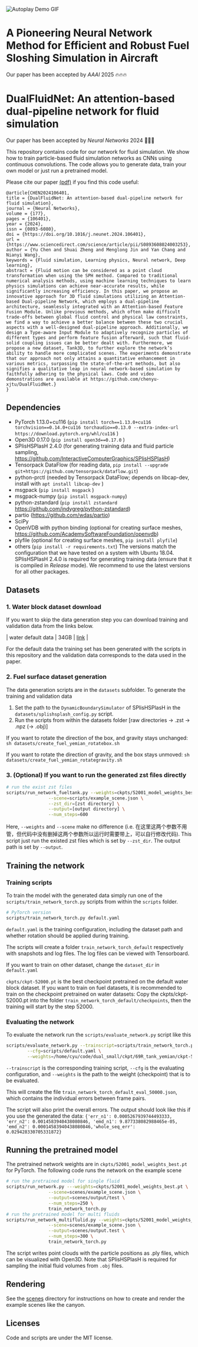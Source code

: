 ![Autoplay Demo GIF](./canyon.gif)
# A Pioneering Neural Network Method for Efficient and Robust Fuel Sloshing Simulation in Aircraft
Our paper has been accepted by *AAAI* 2025 🔥🔥🔥

# DualFluidNet: An attention-based dual-pipeline network for fluid simulation
Our paper has been accepted by *Neural Networks* 2024 🚀🚀🚀

This repository contains code for our network for fluid simulation.
We show how to train particle-based fluid simulation networks as CNNs using 
continuous convolutions. The code allows you to generate data, train your own 
model or just run a pretrained model.

Please cite our paper [(pdf)](https://www.sciencedirect.com/science/article/abs/pii/S0893608024003253) if you find this code useful:
```
@article{CHEN2024106401,
title = {DualFluidNet: An attention-based dual-pipeline network for fluid simulation},
journal = {Neural Networks},
volume = {177},
pages = {106401},
year = {2024},
issn = {0893-6080},
doi = {https://doi.org/10.1016/j.neunet.2024.106401},
url = {https://www.sciencedirect.com/science/article/pii/S0893608024003253},
author = {Yu Chen and Shuai Zheng and Menglong Jin and Yan Chang and Nianyi Wang},
keywords = {Fluid simulation, Learning physics, Neural network, Deep learning},
abstract = {Fluid motion can be considered as a point cloud transformation when using the SPH method. Compared to traditional numerical analysis methods, using machine learning techniques to learn physics simulations can achieve near-accurate results, while significantly increasing efficiency. In this paper, we propose an innovative approach for 3D fluid simulations utilizing an Attention-based Dual-pipeline Network, which employs a dual-pipeline architecture, seamlessly integrated with an Attention-based Feature Fusion Module. Unlike previous methods, which often make difficult trade-offs between global fluid control and physical law constraints, we find a way to achieve a better balance between these two crucial aspects with a well-designed dual-pipeline approach. Additionally, we design a Type-aware Input Module to adaptively recognize particles of different types and perform feature fusion afterward, such that fluid-solid coupling issues can be better dealt with. Furthermore, we propose a new dataset, Tank3D, to further explore the network’s ability to handle more complicated scenes. The experiments demonstrate that our approach not only attains a quantitative enhancement in various metrics, surpassing the state-of-the-art methods, but also signifies a qualitative leap in neural network-based simulation by faithfully adhering to the physical laws. Code and video demonstrations are available at https://github.com/chenyu-xjtu/DualFluidNet.}
}
```

## Dependencies

- PyTorch 1.13.0+cu116 (```pip install torch==1.13.0+cu116 torchvision==0.14.0+cu116 torchaudio==0.13.0 --extra-index-url https://download.pytorch.org/whl/cu116``` )
- Open3D 0.17.0 (```pip install open3d==0.17.0``` )
- SPlisHSPlasH 2.4.0 (for generating training data and fluid particle sampling, https://github.com/InteractiveComputerGraphics/SPlisHSPlasH)
- Tensorpack DataFlow (for reading data, ```pip install --upgrade git+https://github.com/tensorpack/dataflow.git```)
- python-prctl (needed by Tensorpack DataFlow; depends on libcap-dev, install with ```apt install libcap-dev``` )
- msgpack (```pip install msgpack``` )
- msgpack-numpy (```pip install msgpack-numpy```)
- python-zstandard (```pip install zstandard``` https://github.com/indygreg/python-zstandard)
- partio (https://github.com/wdas/partio)
- SciPy
- OpenVDB with python binding (optional for creating surface meshes, https://github.com/AcademySoftwareFoundation/openvdb)
- plyfile (optional for creating surface meshes, ```pip install plyfile```)
- others (```pip install -r requirements.txt```)
The versions match the configuration that we have tested on a system with Ubuntu 18.04.
SPlisHSPlasH 2.4.0 is required for generating training data (ensure that it is compiled in *Release* mode).
We recommend to use the latest versions for all other packages.

## Datasets

### 1. Water block dataset download
If you want to skip the data generation step you can download training and validation data from the links below.

| water default data  | 34GB | [link](https://drive.google.com/file/d/1b3OjeXnsvwUAeUq2Z0lcrX7j9U7zLO07) |

For the default data the training set has been generated with the scripts in this
repository and the validation data corresponds to the data used in the paper.

### 2. Fuel surface dataset generation
The data generation scripts are in the ```datasets``` subfolder.
To generate the training and validation data 
 1. Set the path to the ```DynamicBoundarySimulator``` of SPlisHSPlasH in the ```datasets/splishsplash_config.py``` script.
 2. Run the scripts from within the datasets folder [raw directories -> .zst -> .npz (-> .obj)]

If you want to rotate the direction of the box, and gravity stays unchanged:
    ```
    sh datasets/create_fuel_yemian_rotatebox.sh
    ```

If you want to rotate the direction of gravity, and the box stays unmoved:
    ```
    sh datasets/create_fuel_yemian_rotategravity.sh
    ```

### 3. (Optional) If you want to run the generated zst files directly
```bash 
# run the exist zst files
scripts/run_network_fueltank.py --weights=ckpts/52001_model_weights_best.pt \
                --scene=scripts/example_scene.json \
                --zst_dir=[zst directory] \
                --output=[output directory] \
                --num_steps=600
```
Here, ```--weights``` and ```--scene``` make no difference (i.e. 在这里这两个参数不用管，但代码中没有删掉这两个参数所以运行时需要带上，可以自行修改代码). This script just run the existed zst files which is set by ```--zst_dir```. The output path is set by ```--output```.

## Training the network

### Training scripts
To train the model with the generated data simply run one of the ```scripts/train_network_torch.py``` scripts from within the ```scripts``` folder. 
```bash
# PyTorch version
scripts/train_network_torch.py default.yaml
```

```default.yaml``` is the training configuration, including the dataset path and whether rotation should be applied during training.

The scripts will create a folder ```train_network_torch_default``` respectively with snapshots and log files.
The log files can be viewed with Tensorboard.

If you want to train on other dataset, change the ```dataset_dir``` in ```default.yaml```

```ckpts/ckpt-52000.pt``` is the best checkpoint pretrained on the default water block dataset. If you want to train on fuel datasets, it is recommended to train on the checkpoint pretrained on water datasets: 
Copy the ckpts/ckpt-52000.pt into the folder ```train_network_torch_default/checkpoints```, then the training will start by the step 52000.

### Evaluating the network
To evaluate the network run the ```scripts/evaluate_network.py``` script like this
```bash
scripts/evaluate_network.py --trainscript=scripts/train_network_torch.py \
        --cfg=scripts/default.yaml \
        --weights=/home/cyu/code/dual_small/ckpt/69R_tank_yemian/ckpt-59000.pt
```
```--trainscript``` is the corresponding training script,  ```--cfg``` is the evaluating configuration, and ```--weights``` is the path to the weight (checkpoint) that is to be evaluated.

This will create the file ```train_network_torch_default_eval_50000.json```, which contains the 
individual errors between frame pairs.

The script will also print the overall errors. The output should look like 
this if you use the generated the data:
```{'err_n1': 0.0005267939744493333, 'err_n2': 0.0014583940438080846, 'emd_n1': 9.877338082988465e-05, 'emd_n2': 0.00014583940438080846,'whole_seq_err': 0.029428330705331872}```

## Running the pretrained model

The pretrained network weights are in ```ckpts/52001_model_weights_best.pt``` for PyTorch.
The following code runs the network on the example scene
```bash 
# run the pretrained model for single fluid
scripts/run_network.py ---weights=ckpts/52001_model_weights_best.pt \
                --scene=scenes/example_scene.json \
                --output=scenes/output/test \
                --num_steps=250 \
                train_network_torch.py
# run the pretrained model for multi fluids    
scripts/run_network_multiflulid.py --weights=ckpts/52001_model_weights_best.pt \
                --scene=scenes/example_scene.json \
                --output=scenes/output.test \
                --num_steps=300 \
                train_network_torch.py 
```

The script writes point clouds with the particle positions as .ply files, which can be visualized with Open3D.
Note that SPlisHSPlasH is required for sampling the initial fluid volumes from ```.obj``` files.

## Rendering

See the [scenes](scenes/README.md) directory for instructions on how to create and render the example scenes like the canyon.

## Licenses

Code and scripts are under the MIT license.
